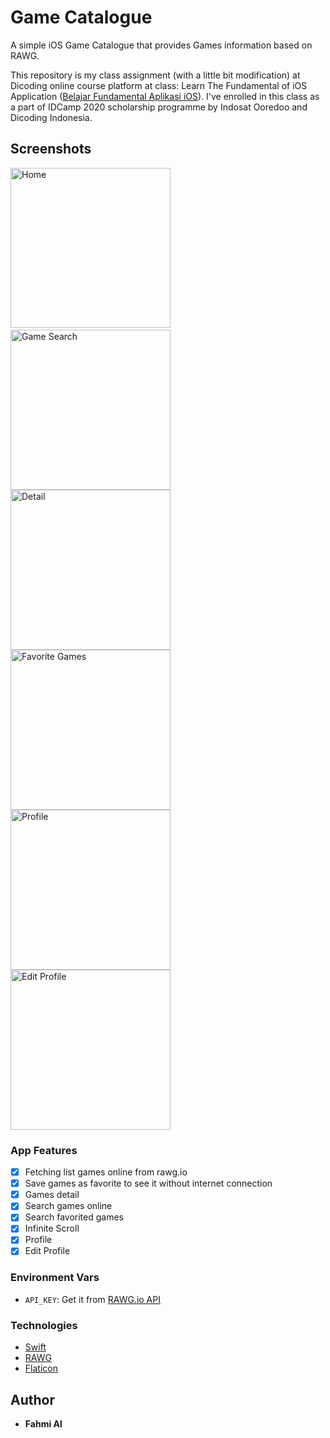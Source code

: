 #  Game Catalogue
A simple iOS Game Catalogue that provides Games information based on RAWG.

This repository is my class assignment (with a little bit modification) at Dicoding online course platform at class: Learn The Fundamental of iOS Application ([Belajar Fundamental Aplikasi iOS](https://www.dicoding.com/academies/202)). I've enrolled in this class as a part of IDCamp 2020 scholarship programme by Indosat Ooredoo and Dicoding Indonesia.

## Screenshots
<img src="./screenshots/home.png" width="256" title="Home">&nbsp;
<img src="./screenshots/search.png" width="256" title="Game Search">
<img src="./screenshots/detail.png" width="256" title="Detail">
<img src="./screenshots/favorite.png" width="256" title="Favorite Games">
<img src="./screenshots/profile.png" width="256" title="Profile">
<img src="./screenshots/edit_profile.png" width="256" title="Edit Profile">

### App Features
* [x] Fetching list games online from rawg.io
* [x] Save games as favorite to see it without internet connection
* [x] Games detail
* [x] Search games online
* [x] Search favorited games
* [x] Infinite Scroll
* [x] Profile
* [x] Edit Profile

### Environment Vars
- `API_KEY`: Get it from [RAWG.io API](https://rawg.io/apidocs)

### Technologies
- [Swift](https://swift.org/documentation)
- [RAWG](https://api.rawg.io/docs)
- [Flaticon](https://flaticon.com)

## Author
* **Fahmi Al**
